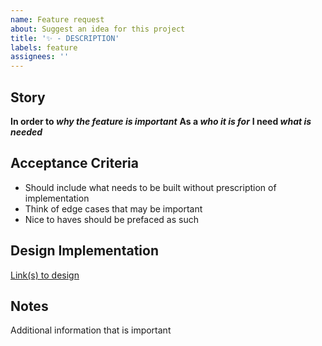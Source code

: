 ```yaml
---
name: Feature request
about: Suggest an idea for this project
title: '✨ - DESCRIPTION'
labels: feature
assignees: ''
---
```


## Story

**In order to _why the feature is important_**
**As a _who it is for_**
**I need _what is needed_**

## Acceptance Criteria

- Should include what needs to be built without prescription of implementation
- Think of edge cases that may be important
- Nice to haves should be prefaced as such

## Design Implementation

[Link(s) to design](http://figma.com)

## Notes

Additional information that is important
